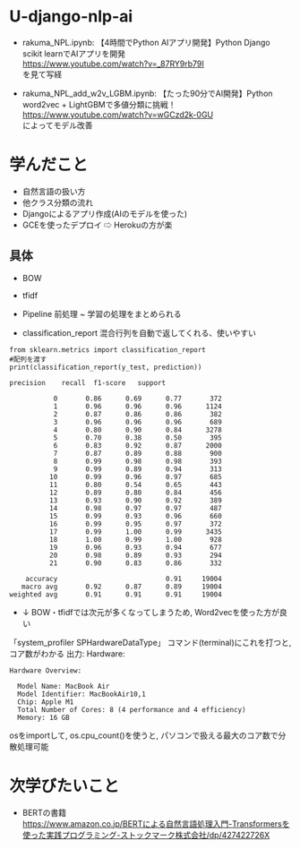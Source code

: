 # U-django-nlp-ai

* rakuma_NPL.ipynb:
【4時間でPython AIアプリ開発】Python Django scikit learnでAIアプリを開発 <br>
https://www.youtube.com/watch?v=_87RY9rb79I <br>
を見て写経

* rakuma_NPL_add_w2v_LGBM.ipynb:
【たった90分でAI開発】Python word2vec + LightGBMで多値分類に挑戦！ <br>
https://www.youtube.com/watch?v=wGCzd2k-0GU <br>
によってモデル改善


# 学んだこと
* 自然言語の扱い方
* 他クラス分類の流れ
* Djangoによるアプリ作成(AIのモデルを使った)
* GCEを使ったデプロイ ⇨ Herokuの方が楽

## 具体
* BOW
* tfidf
* Pipeline
前処理 ~ 学習の処理をまとめられる

* classification_report
混合行列を自動で返してくれる、使いやすい

```
from sklearn.metrics import classification_report
#配列を渡す
print(classification_report(y_test, prediction))

precision    recall  f1-score   support

           0       0.86      0.69      0.77       372
           1       0.96      0.96      0.96      1124
           2       0.87      0.86      0.86       382
           3       0.96      0.96      0.96       689
           4       0.80      0.90      0.84      3278
           5       0.70      0.38      0.50       395
           6       0.83      0.92      0.87      2000
           7       0.87      0.89      0.88       900
           8       0.99      0.98      0.98       393
           9       0.99      0.89      0.94       313
          10       0.99      0.96      0.97       685
          11       0.80      0.54      0.65       443
          12       0.89      0.80      0.84       456
          13       0.93      0.90      0.92       389
          14       0.98      0.97      0.97       487
          15       0.99      0.93      0.96       660
          16       0.99      0.95      0.97       372
          17       0.99      1.00      0.99      3435
          18       1.00      0.99      1.00       928
          19       0.96      0.93      0.94       677
          20       0.98      0.89      0.93       294
          21       0.90      0.83      0.86       332

    accuracy                           0.91     19004
   macro avg       0.92      0.87      0.89     19004
weighted avg       0.91      0.91      0.91     19004
```

* ↓
BOW・tfidfでは次元が多くなってしまうため, Word2vecを使った方が良い

「system_profiler SPHardwareDataType」
コマンド(terminal)にこれを打つと, コア数がわかる
出力:
Hardware:

    Hardware Overview:

      Model Name: MacBook Air
      Model Identifier: MacBookAir10,1
      Chip: Apple M1
      Total Number of Cores: 8 (4 performance and 4 efficiency)
      Memory: 16 GB
      
 osをimportして, os.cpu_count()を使うと, パソコンで扱える最大のコア数で分散処理可能

# 次学びたいこと
* BERTの書籍 <br>
https://www.amazon.co.jp/BERTによる自然言語処理入門-Transformersを使った実践プログラミング-ストックマーク株式会社/dp/427422726X
